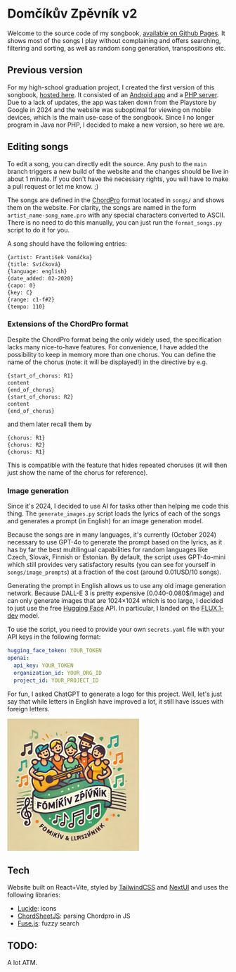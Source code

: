 # Domčíkův Zpěvník v2
Welcome to the source code of my songbook, [available on Github Pages](https://tragram.github.io/domcikuv-zpevnik-v2/). It shows most of the songs I play without complaining and offers searching, filtering and sorting, as well as random song generation, transpositions etc.
## Previous version
For my high-school graduation project, I created the first version of this songbook, [hosted here](https://appelt.cz/domcikuvzpevnik/). It consisted of an [Android app](https://github.com/tragram/DomcikuvZpevnik) and a [PHP server](https://github.com/tragram/DomcikuvZpevnik-Server). Due to a lack of updates, the app was taken down from the Playstore by Google in 2024 and the website was suboptimal for viewing on mobile devices, which is the main use-case of the songbook. Since I no longer program in Java nor PHP, I decided to make a new version, so here we are.

## Editing songs
To edit a song, you can directly edit the source. Any push to the `main` branch triggers a new build of the website and the changes should be live in about 1 minute. If you don't have the necessary rights, you will have to make a pull request or let me know. ;)

The songs are defined in the [ChordPro](https://www.chordpro.org/chordpro/chordpro-introduction/) format located in `songs/` and shows them on the website. For clarity, the songs are named in the form `artist_name-song_name.pro` with any special characters converted to ASCII. There is no need to do this manually, you can just run the `format_songs.py` script to do it for you.

A song should have the following entries:
```chordpro
{artist: František Vomáčka}
{title: Svíčková}
{language: english}
{date_added: 02-2020}
{capo: 0}
{key: C}
{range: c1-f#2}
{tempo: 110}
```

### Extensions of the ChordPro format
Despite the ChordPro format being the only widely used, the specification lacks many nice-to-have features. For convenience, I have added the possibility to keep in memory more than one chorus. You can define the name of the chorus (note: it will be displayed!) in the directive by e.g. 
```chordpro
{start_of_chorus: R1}
content
{end_of_chorus}
{start_of_chorus: R2}
content
{end_of_chorus}
```
and them later recall them by 
```
{chorus: R1}
{chorus: R2}
{chorus: R1}
```
This is compatible with the feature that hides repeated choruses (it will then just show the name of the chorus for reference).

### Image generation
Since it's 2024, I decided to use AI for tasks other than helping me code this thing. The `generate_images.py` script loads the lyrics of each of the songs and generates a prompt (in English) for an image generation model.

Because the songs are in many languages, it's currently (October 2024) necessary to use GPT-4o to generate the prompt based on the lyrics, as it has by far the best multilingual capabilities for random languages like Czech, Slovak, Finnish or Estonian. By default, the script uses GPT-4o-mini which still provides very satisfactory results (you can see for yourself in `songs/image_prompts`) at a fraction of the cost (around 0.01USD/10 songs). 

Generating the prompt in English allows us to use any old image generation network. Because DALL-E 3 is pretty expensive (0.040-0.080$/image) and can only generate images that are 1024×1024 which is too large, I decided to just use the free [Hugging Face](https://huggingface.co/) API. In particular, I landed on the [FLUX.1-dev](https://huggingface.co/black-forest-labs/FLUX.1-dev) model.

To use the script, you need to provide your own `secrets.yaml` file with your API keys in the following format:
```yaml
hugging_face_token: YOUR_TOKEN
openai:
  api_key: YOUR_TOKEN
  organization_id: YOUR_ORG_ID
  project_id: YOUR_PROJECT_ID
```

For fun, I asked ChatGPT to generate a logo for this project. Well, let's just say that while letters in English have improved a lot, it still have issues with foreign letters.

<img src="dalle_logo.webp" title="Logo generated by DALL-E 3" width="300">

## Tech
Website built on React+Vite, styled by [TailwindCSS](https://tailwindcss.com) and [NextUI](https://nextui.org) and uses the following libraries:
* [Lucide](https://lucide.dev/): icons
* [ChordSheetJS](https://github.com/martijnversluis/ChordSheetJS): parsing Chordpro in JS
* [Fuse.js](https://www.fusejs.io/): fuzzy search

## TODO:
A lot ATM.